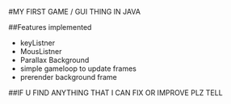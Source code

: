 #MY FIRST GAME / GUI THING IN JAVA


##Features implemented 
- keyListner
- MousListner
- Parallax Background
- simple gameloop to update frames
- prerender background frame

##IF U FIND ANYTHING THAT I CAN FIX OR IMPROVE PLZ TELL
